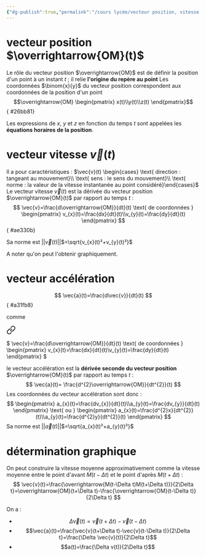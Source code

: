 ```yaml
---
{"dg-publish":true,"permalink":"/cours lycée/vecteur position, vitesse et accélération/"}
---
```


# vecteur position $\overrightarrow{OM}(t)$
Le rôle du vecteur position $\overrightarrow{OM}$ est de définir la position d'un point à un instant $t$ ; il relie **l'origine du repère au point** Les coordonnées $\binom{x}{y}$ du vecteur position correspondent aux coordonnées de la position d'un point
$$\overrightarrow{OM} \begin{pmatrix} x(t)\\y(t)\\z(t)
\end{pmatrix}$$
{ #26bb81}


Les expressions de $x$, $y$ et $z$ en fonction du temps $t$ sont appelées les  **équations horaires de la position**.
# vecteur vitesse $\vec{v}(t)$
Il a pour caractéristiques : 
$\vec{v}(t) \begin{cases} \text{ direction : tangeant au mouvement}\\ \text{ sens : le sens du mouvement}\\ \text{ norme : la valeur de la vitesse instantanée au point considéré}\end{cases}$
Le vecteur vitesse $\vec{v}(t)$ est la dérivée du vecteur position $\overrightarrow{OM}(t)$ par rapport au temps $t$ : 
$$
\vec{v}=\frac{d\overrightarrow{OM}}{dt}(t) \text{ de coordonnées } \begin{pmatrix}
v_{x}(t)=\frac{dx}{dt}(t)\\v_{y}(t)=\frac{dy}{dt}(t)
\end{pmatrix}
$$
{ #ae330b}


Sa norme est ||$\vec{v}(t)$||$=\sqrt{v_{x}(t)²+v_{y}(t)²}$

A noter qu'on peut l'obtenir graphiquement.
# vecteur accélération
$$
\vec{a}(t)=\frac{d\vec{v}}{dt}(t)
$$
{ #a31fb8}


comme 
<div class="transclusion internal-embed is-loaded"><a class="markdown-embed-link" href="/cours-lycee/vecteur-position-vitesse-et-acceleration/#ae330b" aria-label="Open link"><svg xmlns="http://www.w3.org/2000/svg" width="24" height="24" viewBox="0 0 24 24" fill="none" stroke="currentColor" stroke-width="2" stroke-linecap="round" stroke-linejoin="round" class="svg-icon lucide-link"><path d="M10 13a5 5 0 0 0 7.54.54l3-3a5 5 0 0 0-7.07-7.07l-1.72 1.71"></path><path d="M14 11a5 5 0 0 0-7.54-.54l-3 3a5 5 0 0 0 7.07 7.07l1.71-1.71"></path></svg></a><div class="markdown-embed">



$
\vec{v}=\frac{d\overrightarrow{OM}}{dt}(t) \text{ de coordonnées } \begin{pmatrix}
v_{x}(t)=\frac{dx}{dt}(t)\\v_{y}(t)=\frac{dy}{dt}(t)
\end{pmatrix}
$

</div></div>

le vecteur accélération est la **dérivée seconde du vecteur position** $\overrightarrow{OM}(t)$ par rapport au temps $t$ : 
$$
\vec{a}(t)= \frac{d^{2}\overrightarrow{OM}}{dt^{2}}(t)
$$
Les coordonnées du vecteur accélération sont donc : 
$$
\begin{pmatrix}
a_{x}(t)=\frac{dv_{x}}{dt}(t)\\a_{y}(t)=\frac{dv_{y}}{dt}(t)
\end{pmatrix}
\text{ ou }
\begin{pmatrix}
a_{x}(t)=\frac{d^{2}x}{dt^{2}}(t)\\a_{y}(t)=\frac{d^{2}y}{dt^{2}}(t)
\end{pmatrix}
$$
Sa norme est ||$\vec{a}(t)$||$=\sqrt{a_{x}(t)²+a_{y}(t)²}$
# détermination graphique
On peut construire la vitesse moyenne approximativement comme la vitesse moyenne entre le point d'avant $M(t-\Delta t)$ et le point d'après $M(t+\Delta t)$ : 
$$
\vec{v}(t)=\frac{\overrightarrow{M(t-\Delta t)M(t+\Delta t)}}{2\Delta t}=\overrightarrow{OM}(t+\Delta t)-\frac{\overrightarrow{OM}(t-\Delta t)}{2\Delta t}
$$

On a : 
- $$\Delta \vec{v}(t)=\vec{v}(t+\Delta t)-\vec{v}(t-\Delta t)$$
- $$\vec{a}(t)=\frac{\vec{v}(t+\Delta t)-\vec{v}(t-\Delta t)}{2\Delta t}=\frac{\Delta \vec{v}(t)}{2\Delta t}$$
- $$a(t)=\frac{\Delta v(t)}{2\Delta t}$$
